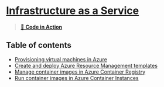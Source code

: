 # [Infrastructure as a Service](https://learn.microsoft.com/en-us/training/paths/az-204-implement-iaas-solutions/)

> [:movie_camera: **Code in Action**](https://www.youtube.com/watch?v=2SHo5RWMSvM&list=PLeLcvrwLe185PwU5AVYVwc33O9wzKdb91&index=2&ab_channel=CodeinAction)

## Table of contents

- [Provisioning virtual machines in Azure](1.1-AzureVMs.md)
- [Create and deploy Azure Resource Management templates](1.2-ARMTemplates.md)
- [Manage container images in Azure Container Registry](1.3-AzureContainerRegistry.md)
- [Run container images in Azure Container Instances](1.4-AzureContainerInstances.md)

